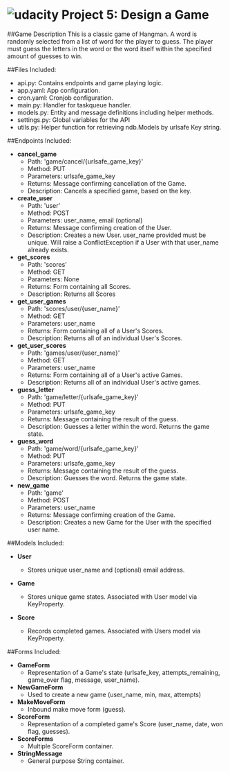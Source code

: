 [logo]: https://udacity.com/favicon.ico "Udacity"
![udacity][logo] Project 5: Design a Game
====================================

##Game Description
This is a classic game of Hangman. A word is randomly selected from a list of word for the player to guess. The player must guess the letters in the word or the word itself within the specified amount of guesses to win.

##Files Included:
 - api.py: Contains endpoints and game playing logic.
 - app.yaml: App configuration.
 - cron.yaml: Cronjob configuration.
 - main.py: Handler for taskqueue handler.
 - models.py: Entity and message definitions including helper methods.
 - settings.py: Global variables for the API
 - utils.py: Helper function for retrieving ndb.Models by urlsafe Key string.

##Endpoints Included:
 - **cancel_game**
   - Path: 'game/cancel/{urlsafe_game_key}'
   - Method: PUT
   - Parameters: urlsafe_game_key
   - Returns: Message confirming cancellation of the Game.
   - Description: Cancels a specified game, based on the key.
 - **create_user**
   - Path: 'user'
   - Method: POST
   - Parameters: user_name, email (optional)
   - Returns: Message confirming creation of the User.
   - Description: Creates a new User. user_name provided must be unique. Will 
    raise a ConflictException if a User with that user_name already exists.
 - **get_scores**
   - Path: 'scores'
   - Method: GET
   - Parameters: None
   - Returns: Form containing all Scores.
   - Description: Returns all Scores
 - **get_user_games**
   - Path: 'scores/user/{user_name}'
   - Method: GET
   - Parameters: user_name
   - Returns: Form containing all of a User's Scores.
   - Description: Returns all of an individual User's Scores.
 - **get_user_scores**
   - Path: 'games/user/{user_name}'
   - Method: GET
   - Parameters: user_name
   - Returns: Form containing all of a User's active Games.
   - Description: Returns all of an individual User's active games.
 - **guess_letter**
   - Path: 'game/letter/{urlsafe_game_key}'
   - Method: PUT
   - Parameters: urlsafe_game_key 
   - Returns: Message containing the result of the guess.
   - Description: Guesses a letter within the word. Returns the game state.
 - **guess_word**
   - Path: 'game/word/{urlsafe_game_key}'
   - Method: PUT
   - Parameters: urlsafe_game_key
   - Returns: Message containing the result of the guess.
   - Description: Guesses the word. Returns the game state.
 - **new_game**
   - Path: 'game'
   - Method: POST
   - Parameters: user_name
   - Returns: Message confirming creation of the Game.
   - Description: Creates a new Game for the User with the specified user name.


##Models Included:
  - **User**
    - Stores unique user_name and (optional) email address.
    
  - **Game**
    - Stores unique game states. Associated with User model via KeyProperty.
    
  - **Score**
    - Records completed games. Associated with Users model via KeyProperty.

##Forms Included:
 - **GameForm**
    - Representation of a Game's state (urlsafe_key, attempts_remaining,
    game_over flag, message, user_name).
 - **NewGameForm**
    - Used to create a new game (user_name, min, max, attempts)
 - **MakeMoveForm**
    - Inbound make move form (guess).
 - **ScoreForm**
    - Representation of a completed game's Score (user_name, date, won flag,
    guesses).
 - **ScoreForms**
    - Multiple ScoreForm container.
 - **StringMessage**
    - General purpose String container.
